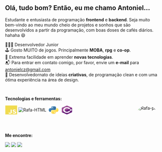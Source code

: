 ## Olá, tudo bom? Então, eu me chamo Antoniel...
Estudante e entusiasta de programação <b>frontend</b> e <b>backend</b>. Seja muito bem-vindo ao meu mundo cheio de projetos e sonhos que são desenvolvidos a partir da programação, com boas doses de cafés diários. hahaha 😄

👩🏽‍💻 Desenvolvedor Junior <br>
🕹️ Gosto MUITO de jogos. Principalmente <b>MOBA</b>, <b>rpg</b> e <b>co-op</b>. <br>
🚀 Extrema facilidade em aprender <b>novas tecnologias</b>. <br>
📬 Para entrar em contato comigo, por favor, envie um <b>e-mail</b> para [antonielcz@gmail.com](mailto:antonielcz@gmail.com) <br>
🌱 Desenvolvedornato de ideias <b>criativas</b>, de programação clean e com uma ótima experiência na área de design.

<br>

**Tecnologias e ferramentas:**
<div style="display: inline_block">
  <img align="center" alt="Rafa-Js" height="30" width="40" src="https://raw.githubusercontent.com/devicons/devicon/master/icons/javascript/javascript-plain.svg">
  <img align="center" alt="Rafa-HTML" height="30" width="40" src="https://raw.githubusercontent.com/devicons/devicon/master/icons/html5/java-original.svg">
  <img align="center" alt="Rafa-Python" height="30" width="40" src="https://raw.githubusercontent.com/devicons/devicon/master/icons/python/python-original.svg">
  <img align="center" alt="Rafa-Csharp" height="30" width="40" src="https://raw.githubusercontent.com/devicons/devicon/master/icons/csharp/csharp-original.svg">
  <img align="right" alt="Rafa-pic" height="150" style="border-radius:50px;" src="https://images2.imgbox.com/24/e9/sJP1QMWF_o.png" alt="image host"/>
</div>

##

<br>

**Me encontre:** 
<div> 
  <a href="https://instagram.com/antonieldcriativo" target="_blank" rel="noopener noreferrer"><img src="https://img.shields.io/badge/-Instagram-%23E4405F?style=for-the-badge&logo=instagram&logoColor=white" target="_blank"></a>
  <a href = "mailto:antonielcz@gmail.com"><img src="https://img.shields.io/badge/-Gmail-%23333?style=for-the-badge&logo=gmail&logoColor=white" target="_blank" rel="noopener noreferrer"></a>
  <a href="https://www.linkedin.com/in/antoniel-pereira-7a1696111/" target="_blank" rel="noopener noreferrer"><img src="https://img.shields.io/badge/-LinkedIn-%230077B5?style=for-the-badge&logo=linkedin&logoColor=white" target="_blank"></a> 
  
</div>

##

